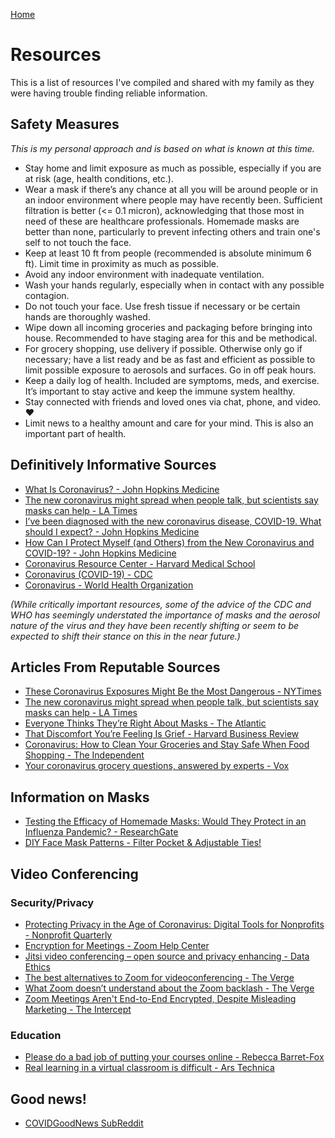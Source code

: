 [Home](README.md)

# Resources

This is a list of resources I've compiled and shared with my family as they were having trouble finding reliable information.

## Safety Measures
*This is my personal approach and is based on what is known at this time.*

* Stay home and limit exposure as much as possible, especially if you are at risk (age, health conditions, etc.).
* Wear a mask if there’s any chance at all you will be around people or in an indoor environment where people may have recently been. Sufficient filtration is better (<= 0.1 micron), acknowledging that those most in need of these are healthcare professionals. Homemade masks are better than none, particularly to prevent infecting others and train one's self to not touch the face.
* Keep at least 10 ft from people (recommended is absolute minimum 6 ft). Limit time in proximity as much as possible.
* Avoid any indoor environment with inadequate ventilation.
* Wash your hands regularly, especially when in contact with any possible contagion.
* Do not touch your face. Use fresh tissue if necessary or be certain hands are thoroughly washed.
* Wipe down all incoming groceries and packaging before bringing into house. Recommended to have staging area for this and be methodical.
* For grocery shopping, use delivery if possible. Otherwise only go if necessary; have a list ready and be as fast and efficient as possible to limit possible exposure to aerosols and surfaces. Go in off peak hours.
* Keep a daily log of health. Included are symptoms, meds, and exercise. It’s important to stay active and keep the immune system healthy.
* Stay connected with friends and loved ones via chat, phone, and video. ❤️
* Limit news to a healthy amount and care for your mind. This is also an important part of health.


## Definitively Informative Sources

* [What Is Coronavirus? - John Hopkins Medicine](https://www.hopkinsmedicine.org/health/conditions-and-diseases/coronavirus)
* [The new coronavirus might spread when people talk, but scientists say masks can help - LA Times](https://www.latimes.com/science/story/2020-04-04/coronavirus-might-spread-through-talking-or-breathing)
* [I’ve been diagnosed with the new coronavirus disease, COVID-19. What should I expect? - John Hopkins Medicine](https://www.hopkinsmedicine.org/health/conditions-and-diseases/coronavirus/diagnosed-with-covid-19-what-to-expect)
* [How Can I Protect Myself (and Others) from the New Coronavirus and COVID-19? - John Hopkins Medicine](https://www.hopkinsmedicine.org/health/conditions-and-diseases/coronavirus/how-can-i-protect-myself-from-coronavirus)
* [Coronavirus Resource Center - Harvard Medical School](https://www.health.harvard.edu/diseases-and-conditions/coronavirus-resource-center)
* [Coronavirus (COVID-19) - CDC](https://www.cdc.gov/coronavirus/2019-ncov/index.html)
* [Coronavirus - World Health Organization](https://www.who.int/health-topics/coronavirus)

*(While critically important resources, some of the advice of the CDC and WHO has seemingly understated the importance of masks and the aerosol nature of the virus and they have been recently shifting or seem to be expected to shift their stance on this in the near future.)*


## Articles From Reputable Sources

* [These Coronavirus Exposures Might Be the Most Dangerous - NYTimes](https://www.nytimes.com/2020/04/01/opinion/coronavirus-viral-dose.html)
* [The new coronavirus might spread when people talk, but scientists say masks can help - LA Times](https://www.latimes.com/science/story/2020-04-04/coronavirus-might-spread-through-talking-or-breathing)
* [Everyone Thinks They’re Right About Masks - The Atlantic](https://www.theatlantic.com/health/archive/2020/04/coronavirus-pandemic-airborne-go-outside-masks/609235/)
* [That Discomfort You’re Feeling Is Grief - Harvard Business Review](https://hbr.org/amp/2020/03/that-discomfort-youre-feeling-is-grief)
* [Coronavirus: How to Clean Your Groceries and Stay Safe When Food Shopping - The Independent](https://www.independent.co.uk/life-style/coronavirus-spread-food-shopping-clean-packaging-home-delivery-spread-safe-a9434726.html)
* [Your coronavirus grocery questions, answered by experts - Vox](https://www.vox.com/the-goods/2020/3/30/21199714/grocery-store-delivery-coronavirus-safe-empty)


## Information on Masks

* [Testing the Efficacy of Homemade Masks: Would They Protect in an Influenza Pandemic? - ResearchGate](https://www.researchgate.net/publication/258525804_Testing_the_Efficacy_of_Homemade_Masks_Would_They_Protect_in_an_Influenza_Pandemic)
* [DIY Face Mask Patterns - Filter Pocket & Adjustable Ties!](https://jennifermaker.com/face-mask-patterns-cricut/)


## Video Conferencing

### Security/Privacy

* [Protecting Privacy in the Age of Coronavirus: Digital Tools for Nonprofits - Nonprofit Quarterly](https://nonprofitquarterly.org/protecting-privacy-in-the-age-of-coronavirus-digital-tools-for-nonprofits/)
* [Encryption for Meetings - Zoom Help Center](https://support.zoom.us/hc/en-us/articles/201362723-Encryption-for-Meetings?mobile_site=true)
* [Jitsi video conferencing – open source and privacy enhancing - Data Ethics](https://dataethics.eu/interview-emil-ivov-jitsi-video-conferencing-snowden/)
* [The best alternatives to Zoom for videoconferencing - The Verge](https://www.theverge.com/2020/4/1/21202945/zoom-alternative-conference-video-free-app-skype-slack-hangouts-jitsi)
* [What Zoom doesn’t understand about the Zoom backlash - The Verge](https://www.theverge.com/interface/2020/4/2/21202984/zoom-backlash-zoombombing-encryption-exploits-consumerization-of-it)
* [Zoom Meetings Aren't End-to-End Encrypted, Despite Misleading Marketing - The Intercept](https://theintercept.com/2020/03/31/zoom-meeting-encryption/)

### Education

* [Please do a bad job of putting your courses online - Rebecca Barret-Fox](https://anygoodthing.com/2020/03/12/please-do-a-bad-job-of-putting-your-courses-online/)
* [Real learning in a virtual classroom is difficult - Ars Technica](https://arstechnica.com/staff/2020/03/a-crash-course-in-virtual-teaching-real-learning-achieved/)


## Good news!

* [COVIDGoodNews SubReddit](https://www.reddit.com/r/covidgoodnews)

